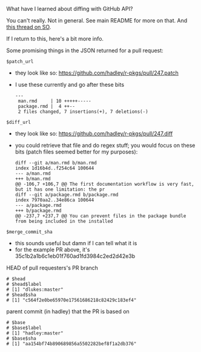 What have I learned about diffing with GitHub API?

You can't really. Not in general. See main README for more on that. And [this thread on SO](http://stackoverflow.com/questions/26925312/github-api-how-to-compare-2-commits).

If I return to this, here's a bit more info.

Some promising things in the JSON returned for a pull request:

`$patch_url`

  * they look like so: <https://github.com/hadley/r-pkgs/pull/247.patch>
  * I use these currently and go after these bits
  
        ---
         man.rmd     | 10 +++++-----
         package.rmd |  4 ++--
         2 files changed, 7 insertions(+), 7 deletions(-)

`$diff_url`

  * they look like so: <https://github.com/hadley/r-pkgs/pull/247.diff>
  * you could retrieve that file and do regex stuff; you would focus on these bits (patch files seemed better for my purposes):
  
        diff --git a/man.rmd b/man.rmd
        index 1d16b4d..f254c64 100644
        --- a/man.rmd
        +++ b/man.rmd
        @@ -106,7 +106,7 @@ The first documentation workflow is very fast, but it has one limitation: the pr
        diff --git a/package.rmd b/package.rmd
        index 7970aa2..34e86ca 100644
        --- a/package.rmd
        +++ b/package.rmd
        @@ -237,7 +237,7 @@ You can prevent files in the package bundle from being included in the installed

`$merge_commit_sha`

  * this sounds useful but damn if I can tell what it is
  * for the example PR above, it's 35c1b2a1b6c1eb01f760ad1fd3984c2ed2d42e3b

HEAD of pull requesters's PR branch

```
# $head
# $head$label
# [1] "dlukes:master"
# $head$sha
# [1] "c564f2e0be65970e17561686218c82429c183ef4"
```

parent commit (in hadley) that the PR is based on

```
# $base
# $base$label
# [1] "hadley:master"
# $base$sha
# [1] "aa154bf74b890689856a5502282bef8f1a2db376"
```
